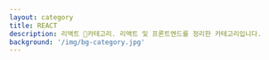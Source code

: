 ```yaml
---
layout: category
title: REACT
description: 리액트 📁카테고리. 리액트 및 프론트엔드를 정리한 카테고리입니다.
background: '/img/bg-category.jpg'
---
```

